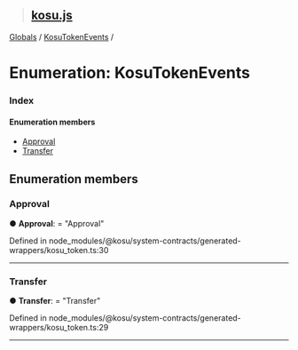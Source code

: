 > ## [kosu.js](../README.md)

[Globals](../globals.md) / [KosuTokenEvents](kosutokenevents.md) /

# Enumeration: KosuTokenEvents

### Index

#### Enumeration members

* [Approval](kosutokenevents.md#approval)
* [Transfer](kosutokenevents.md#transfer)

## Enumeration members

###  Approval

● **Approval**: = "Approval"

Defined in node_modules/@kosu/system-contracts/generated-wrappers/kosu_token.ts:30

___

###  Transfer

● **Transfer**: = "Transfer"

Defined in node_modules/@kosu/system-contracts/generated-wrappers/kosu_token.ts:29

___